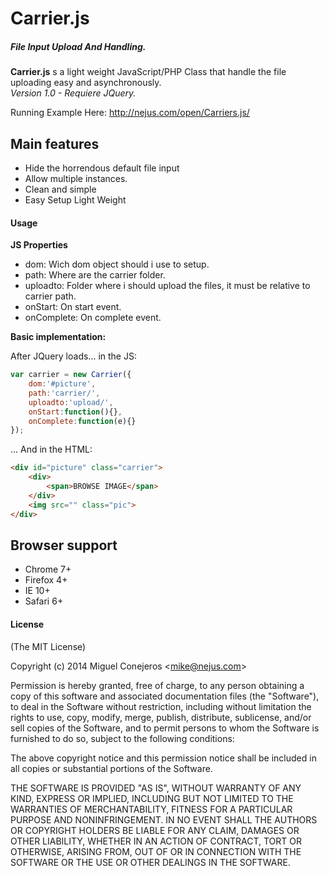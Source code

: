 # Carrier.js

##### File Input Upload And Handling.
**Carrier.js**  s a light weight JavaScript/PHP Class that handle the file uploading easy and asynchronously.<br />
*Version 1.0 - Requiere JQuery.* <br />

Running Example Here: http://nejus.com/open/Carriers.js/

## Main features

- Hide the horrendous default file input
- Allow multiple instances.
- Clean and simple
- Easy Setup Light Weight


#### Usage

**JS Properties**
- dom: Wich dom object should i use to setup.
- path: Where are the carrier folder.
- uploadto: Folder where i should upload the files, it must be relative to carrier path.
- onStart: On start event.
- onComplete: On complete event.

**Basic implementation:**

After JQuery loads... in the JS:
	
```js
var carrier = new Carrier({
    dom:'#picture',
    path:'carrier/', 
    uploadto:'upload/',
    onStart:function(){}, 
    onComplete:function(e){}
});
```
... And in the HTML:

```html
<div id="picture" class="carrier">
	<div>
		<span>BROWSE IMAGE</span>
	</div>
	<img src="" class="pic">
</div>
```   

## Browser support

- Chrome 7+
- Firefox 4+
- IE 10+
- Safari 6+

#### License

(The MIT License)

Copyright (c) 2014 Miguel Conejeros &lt;mike@nejus.com&gt;<br />

Permission is hereby granted, free of charge, to any person obtaining a copy of
this software and associated documentation files (the "Software"), to deal in
the Software without restriction, including without limitation the rights to
use, copy, modify, merge, publish, distribute, sublicense, and/or sell copies
of the Software, and to permit persons to whom the Software is furnished to do
so, subject to the following conditions:

The above copyright notice and this permission notice shall be included in all
copies or substantial portions of the Software.

THE SOFTWARE IS PROVIDED "AS IS", WITHOUT WARRANTY OF ANY KIND, EXPRESS OR
IMPLIED, INCLUDING BUT NOT LIMITED TO THE WARRANTIES OF MERCHANTABILITY,
FITNESS FOR A PARTICULAR PURPOSE AND NONINFRINGEMENT. IN NO EVENT SHALL THE
AUTHORS OR COPYRIGHT HOLDERS BE LIABLE FOR ANY CLAIM, DAMAGES OR OTHER
LIABILITY, WHETHER IN AN ACTION OF CONTRACT, TORT OR OTHERWISE, ARISING FROM,
OUT OF OR IN CONNECTION WITH THE SOFTWARE OR THE USE OR OTHER DEALINGS IN THE
SOFTWARE.